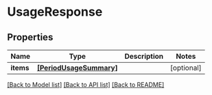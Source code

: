 # UsageResponse


## Properties
Name | Type | Description | Notes
------------ | ------------- | ------------- | -------------
**items** | [**[PeriodUsageSummary]**](PeriodUsageSummary.md) |  | [optional] 

[[Back to Model list]](../README.md#documentation-for-models) [[Back to API list]](../README.md#documentation-for-api-endpoints) [[Back to README]](../README.md)


